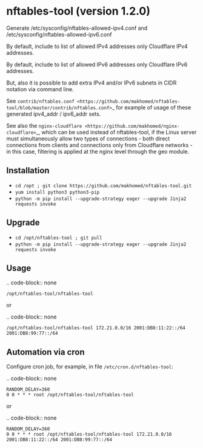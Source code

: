 nftables-tool (version 1.2.0)
=============================

Generate /etc/sysconfig/nftables-allowed-ipv4.conf and /etc/sysconfig/nftables-allowed-ipv6.conf

By default, include to list of allowed IPv4 addresses only Cloudflare IPv4 addresses.

By default, include to list of allowed IPv6 addresses only Cloudflare IPv6 addresses.

But, also it is possible to add extra IPv4 and/or IPv6 subnets in CIDR notation via command line.

See `contrib/nftables.conf <https://github.com/makhomed/nftables-tool/blob/master/contrib/nftables.conf>`_ for example of usage of these generated ipv4_addr / ipv6_addr sets.

See also the `nginx-cloudflare <https://github.com/makhomed/nginx-cloudflare>`_, which can be used instead of nftables-tool, if the Linux server must simultaneously allow two types of connections - both direct connections from clients and connections only from Cloudflare networks - in this case, filtering is applied at the nginx level through the geo module.

Installation
------------

- ``cd /opt ; git clone https://github.com/makhomed/nftables-tool.git``
- ``yum install python3 python3-pip``
- ``python -m pip install --upgrade-strategy eager --upgrade Jinja2 requests invoke``

Upgrade
-------

- ``cd /opt/nftables-tool ; git pull``
- ``python -m pip install --upgrade-strategy eager --upgrade Jinja2 requests invoke``

Usage
-----

.. code-block:: none

    /opt/nftables-tool/nftables-tool

or

.. code-block:: none

    /opt/nftables-tool/nftables-tool 172.21.0.0/16 2001:DB8:11:22::/64 2001:DB8:99:77::/64

Automation via cron
-------------------

Configure cron job, for example, in file ``/etc/cron.d/nftables-tool``:

.. code-block:: none

    RANDOM_DELAY=360
    0 0 * * * root /opt/nftables-tool/nftables-tool

or

.. code-block:: none

    RANDOM_DELAY=360
    0 0 * * * root /opt/nftables-tool/nftables-tool 172.21.0.0/16 2001:DB8:11:22::/64 2001:DB8:99:77::/64

